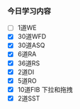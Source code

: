 ### 今日学习内容


- [ ] 1道WE
- [x] 30道WFD
- [x] 30道ASQ
- [x] 6道RA
- [x] 36道RS
- [x] 2道DI
- [x] 5道RO
- [x] 10道FIB 下拉和拖拽 
- [x] 2道SST